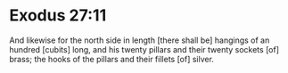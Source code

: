 # Exodus 27:11

And likewise for the north side in length [there shall be] hangings of an hundred [cubits] long, and his twenty pillars and their twenty sockets [of] brass; the hooks of the pillars and their fillets [of] silver.